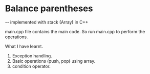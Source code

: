 # Balance parentheses

-- implemented with stack (Array) in C++

main.cpp file contains the main code. So run main.cpp to perform the operations.

What I have learnt.
1. Exception handling.
2. Basic operations (push, pop) using array.
3. condition operator.